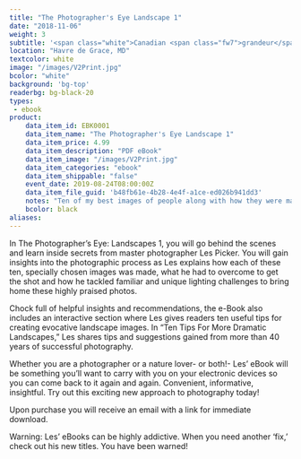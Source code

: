 ```yaml
---
title: "The Photographer's Eye Landscape 1"
date: "2018-11-06"
weight: 3
subtitle: '<span class="white">Canadian <span class="fw7">grandeur</span> and wildlife.</span>'
location: "Havre de Grace, MD"
textcolor: white
image: "/images/V2Print.jpg"
bcolor: "white"
background: 'bg-top'
readerbg: bg-black-20
types:
 - ebook
product:
    data_item_id: EBK0001
    data_item_name: "The Photographer's Eye Landscape 1"
    data_item_price: 4.99
    data_item_description: "PDF eBook"
    data_item_image: "/images/V2Print.jpg"
    data_item_categories: "ebook"
    data_item_shippable: "false"
    event_date: 2019-08-24T08:00:00Z
    data_item_file_guid: 'b48fb61e-4b28-4e4f-a1ce-ed026b941dd3'
    notes: "Ten of my best images of people along with how they were made. Contains a bonus section of my top 10 tips for better images of people."
    bcolor: black
aliases:
---
```

In The Photographer’s Eye: Landscapes 1, you will go behind the scenes and learn inside secrets from master photographer Les Picker. You will gain insights into the photographic process as Les explains how each of these ten, specially chosen images was made, what he had to overcome to get the shot and how he tackled familiar and unique lighting challenges to bring home these highly praised photos.

Chock full of helpful insights and recommendations, the e-Book also includes an interactive section where Les gives readers ten useful tips for creating evocative landscape images. In “Ten Tips For More Dramatic Landscapes,” Les shares tips and suggestions gained from more than 40 years of successful photography.

Whether you are a photographer or a nature lover- or both!- Les’ eBook will be something you’ll want to carry with you on your electronic devices so you can come back to it again and again. Convenient, informative, insightful. Try out this exciting new approach to photography today!

Upon purchase you will receive an email with a link for immediate download.

Warning: Les’ eBooks can be highly addictive. When you need another ‘fix,’ check out his new titles. You have been warned!